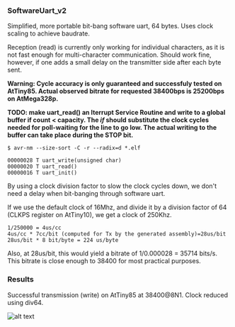 ### SoftwareUart_v2

Simplified, more portable bit-bang software uart, 64 bytes.
Uses clock scaling to achieve baudrate.

Reception (read) is currently only working for individual characters, as it is not fast enough for multi-character communication.
Should work fine, however, if one adds a small delay on the transmitter side after each byte sent.

**Warning: Cycle accuracy is only guaranteed and successfuly tested on AtTiny85. Actual observed bitrate for requested 38400bps is 25200bps on AtMega328p.**

**TODO: make uart_read() an Iterrupt Service Routine and write to a global buffer if count < capacity. The _if_ should substitute the clock cycles needed for poll-waiting for the line to go low. The actual writing to the buffer can take place during the STOP bit.**

```
$ avr-nm --size-sort -C -r --radix=d *.elf

00000028 T uart_write(unsigned char)
00000020 T uart_read()
00000016 T uart_init()
```

By using a clock division factor to slow the clock cycles down, we don't need a delay when bit-banging through software uart.

If we use the default clock of 16Mhz, and divide it by a division factor of 64 (CLKPS register on AtTiny10), we get a clock of 250Khz.

```
1/250000 = 4us/cc
4us/cc * 7cc/bit (computed for Tx by the generated assembly)=28us/bit
28us/bit * 8 bit/byte = 224 us/byte
```
Also, at 28us/bit, this would yield a bitrate of 1/0.000028 = 35714 bits/s.
This bitrate is close enough to 38400 for most practical purposes.

### Results

Successful transmission (write) on AtTiny85 at 38400@8N1. Clock reduced using div64.

![alt text](screenshots/38400_tx_high_accuracy_nops_enabled.png "Demo Transmit and Receive")

